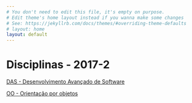 ```yaml
---
# You don't need to edit this file, it's empty on purpose.
# Edit theme's home layout instead if you wanna make some changes
# See: https://jekyllrb.com/docs/themes/#overriding-theme-defaults
# layout: home
layout: default
---
```


# Disciplinas - 2017-2

[DAS - Desenvolvimento Avançado de Software][das_page]

[OO - Orientação por objetos][oo_page]



[das_page]: /plano_das_2017_2.html
[oo_page]: /plano_oo_2017_2.html
